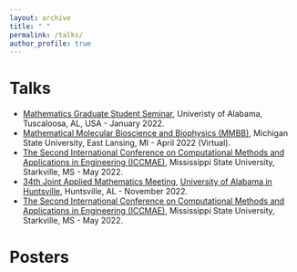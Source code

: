 ```yaml
---
layout: archive
title: " "
permalink: /talks/
author_profile: true
---
```


Talks
======
* [Mathematics Graduate Student Seminar](https://math.ua.edu/), Univeristy of Alabama, Tuscaloosa, AL, USA - January 2022.
* [Mathematical Molecular Bioscience and Biophysics (MMBB)](https://weilab.math.msu.edu/nitmb/), Michigan State University, East Lansing, MI - April 2022 (Virtual).
* [The Second International Conference on Computational Methods and Applications in Engineering (ICCMAE)](https://www.iccmae.math.msstate.edu/), Mississippi State University, Starkville, MS - May 2022.
* [34th Joint Applied Mathematics Meeting](https://www.uah.edu/images/colleges/science/math/applied-mathematics-meeting-schedule.pdf), [University of Alabama in Huntsville](https://www.uah.edu/science/departments/math), Huntsville, AL - November 2022.
* [The Second International Conference on Computational Methods and Applications in Engineering (ICCMAE)](https://www.iccmae.math.msstate.edu/), Mississippi State University, Starkville, MS - May 2022.



Posters
======